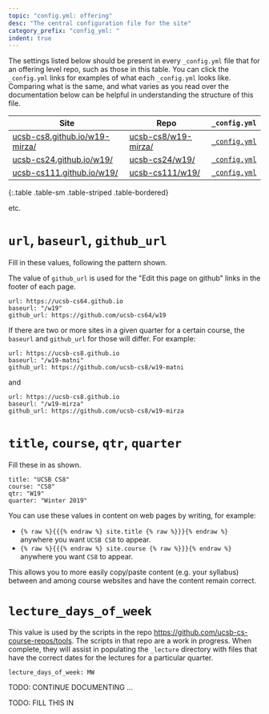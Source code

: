 ```yaml
---
topic: "config.yml: offering"
desc: "The central configuration file for the site"
category_prefix: "config_yml: "
indent: true
---
```


The settings listed below should be present in every `_config.yml` file that for an offering level repo, such as those in this table.  You can click the `_config.yml` links for examples of what each `_config.yml` looks like.  Comparing what is the same, and what varies as you read over the documentation below can be helpful in understanding the structure of this file.

| Site | Repo | `_config.yml` |
|------|------|--------------|
| [ucsb-cs8.github.io/w19-mirza/](https://ucsb-cs8.github.io/w19-mirza/) | [ucsb-cs8/w19-mirza/](https://github.com/ucsb-cs8/w19-mirza/) | [`_config.yml`](https://github.com/ucsb-cs8/w19-mirza/blob/master/_config.yml) |
| [ucsb-cs24.github.io/w19/](https://ucsb-cs24.github.io/w19/) | [ucsb-cs24/w19/](https://github.com/ucsb-cs24/w19-mirza/) | [`_config.yml`](https://github.com/ucsb-cs24/w19/blob/master/_config.yml) |
| [ucsb-cs111.github.io/w19/](https://ucsb-cs111.github.io/w19/) | [ucsb-cs111/w19/](https://github.com/ucsb-cs111/w19/) | [`_config.yml`](https://github.com/ucsb-cs111/w19/blob/master/_config.yml) |
{:.table .table-sm .table-striped .table-bordered}

etc.


# `url`, `baseurl`, `github_url`

Fill in these values, following the pattern shown.

The value of `github_url` is used for the "Edit this page on github" links in the footer of each page.

```
url: https://ucsb-cs64.github.io 
baseurl: "/w19"  
github_url: https://github.com/ucsb-cs64/w19
```

If there are two or more sites in a given quarter for a certain course, the `baseurl` and `github_url` for those will differ.
For example:

```
url: https://ucsb-cs8.github.io 
baseurl: "/w19-matni"  
github_url: https://github.com/ucsb-cs8/w19-matni
```

and

```
url: https://ucsb-cs8.github.io 
baseurl: "/w19-mirza"  
github_url: https://github.com/ucsb-cs8/w19-mirza
```



# `title`, `course`, `qtr`, `quarter`

Fill these in as shown.  

```
title: "UCSB CS8"
course: "CS8"
qtr: "W19"
quarter: "Winter 2019"
```

You can use these values in content on web pages by writing, for example:
* `{% raw %}{{{% endraw %} site.title {% raw %}}}{% endraw %}` anywhere you want `UCSB CS8` to appear.
* `{% raw %}{{{% endraw %} site.course {% raw %}}}{% endraw %}` anywhere you want `CS8` to appear.

This allows you to more easily copy/paste content (e.g. your syllabus) between and among course websites and have the content
remain correct.

# `lecture_days_of_week`

This value is used by the scripts in the repo <https://github.com/ucsb-cs-course-repos/tools>.  The scripts in that repo are a work in progress.  When complete, they will assist in populating the `_lecture` directory with files that have the correct dates for the lectures for a particular quarter.

```
lecture_days_of_week: MW
```

TODO: CONTINUE DOCUMENTING ...

TODO: FILL THIS IN

